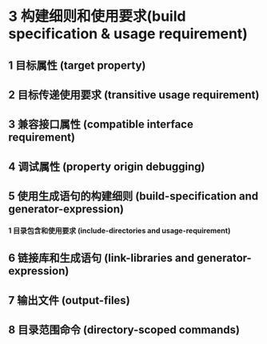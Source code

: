 # 3 构建细则和使用要求(build specification & usage requirement)


























## 1 目标属性 (target property)
## 2 目标传递使用要求 (transitive usage requirement)
## 3 兼容接口属性 (compatible interface requirement)
## 4 调试属性 (property origin debugging)
## 5 使用生成语句的构建细则 (build-specification and generator-expression)
#### 1 目录包含和使用要求 (include-directories and usage-requirement)
## 6 链接库和生成语句 (link-libraries and generator-expression)
## 7 输出文件 (output-files)
## 8 目录范围命令 (directory-scoped commands)
